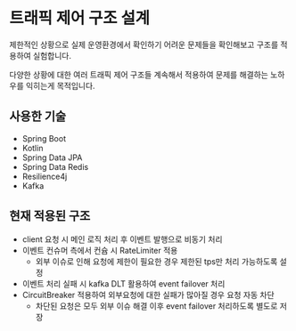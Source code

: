 # 트래픽 제어 구조 설계

제한적인 상황으로 실제 운영환경에서 확인하기 어려운 문제들을 확인해보고 구조를 적용하여 실험합니다.

다양한 상황에 대한 여러 트래픽 제어 구조들 계속해서 적용하여 문제를 해결하는 노하우를 익히는게 목적입니다.

## 사용한 기술

- Spring Boot
- Kotlin
- Spring Data JPA
- Spring Data Redis
- Resilience4j
- Kafka

## 현재 적용된 구조

- client 요청 시 메인 로직 처리 후 이벤트 발행으로 비동기 처리
- 이벤트 컨슈머 측에서 컨슘 시 RateLimiter 적용
    - 외부 이슈로 인해 요청에 제한이 필요한 경우 제한된 tps만 처리 가능하도록 설정
- 이벤트 처리 실패 시 kafka DLT 활용하여 event failover 처리
- CircuitBreaker 적용하여 외부요청에 대한 실패가 많아질 경우 요청 자동 차단
    - 차단된 요청은 모두 외부 이슈 해결 이후 event failover 처리하도록 별도로 저장
